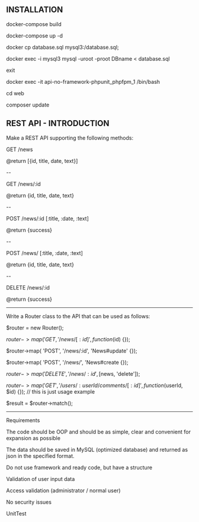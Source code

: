 INSTALLATION
------------

docker-compose build

docker-compose up -d

docker cp database.sql mysql3:/database.sql;

docker exec -i mysql3 mysql -uroot -proot DBname < database.sql

exit

docker exec -it api-no-framework-phpunit_phpfpm_1 /bin/bash

cd web

composer update

REST API - INTRODUCTION
------------

Make a REST API supporting the following methods:

GET  /news

@return [{id, title, date, text}]

--

GET  /news/:id

@return {id, title, date, text}

--

POST /news/:id [:title, :date, :text]

@return {success}

--

POST /news/ [:title, :date, :text]

@return {id, title, date, text}

--

DELETE /news/:id

@return {success}

---

Write a Router class to the API that can be used as follows:

$router = new Router();

$router->map( 'GET, '/news/[:id]', function($id) {});

$router->map( 'POST', '/news/:id', 'News#update' {});

$router->map( 'POST', '/news/', 'News#create {});

$router->map( 'DELETE', '/news/:id', [$news, 'delete']);

$router->map( 'GET', '/users/:userId/comments/[:id]', function($userId, $id) {}); // this is just usage example

$result = $router->match();

---
Requirements

The code should be OOP and should be as simple, clear and convenient for expansion as possible

The data should be saved in MySQL (optimized database) and returned as json in the specified format.

Do not use framework and ready code, but have a structure

Validation of user input data

Access validation (administrator / normal user)

No security issues

UnitTest